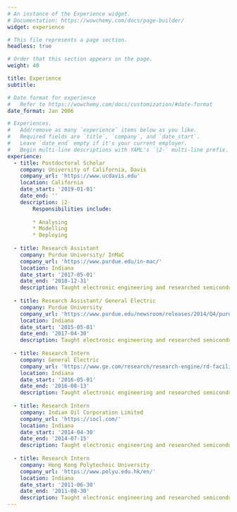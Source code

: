 ```yaml
---
# An instance of the Experience widget.
# Documentation: https://wowchemy.com/docs/page-builder/
widget: experience

# This file represents a page section.
headless: true

# Order that this section appears on the page.
weight: 40

title: Experience
subtitle:

# Date format for experience
#   Refer to https://wowchemy.com/docs/customization/#date-format
date_format: Jan 2006

# Experiences.
#   Add/remove as many `experience` items below as you like.
#   Required fields are `title`, `company`, and `date_start`.
#   Leave `date_end` empty if it's your current employer.
#   Begin multi-line descriptions with YAML's `|2-` multi-line prefix.
experience:
  - title: Postdoctoral Scholar
    company: University of California, Davis
    company_url: 'https://www.ucdavis.edu'
    location: California
    date_start: '2019-01-01'
    date_end: ''
    description: |2-
        Responsibilities include:
        
        * Analysing
        * Modelling
        * Deploying
        
  - title: Research Assistant
    company: Purdue University/ InMaC
    company_url: 'https://www.purdue.edu/in-mac/'
    location: Indiana
    date_start: '2017-05-01'
    date_end: '2018-12-31'
    description: Taught electronic engineering and researched semiconductor physics.
        
  - title: Research Assistant/ General Electric
    company: Purdue University
    company_url: 'https://www.purdue.edu/newsroom/releases/2014/Q4/purdue,-ge-to-collaborate-on-advanced-manufacturing-to-enable-faster,-efficient-brilliant-factories.html'
    location: Indiana
    date_start: '2015-05-01'
    date_end: '2017-04-30'
    description: Taught electronic engineering and researched semiconductor physics.
        
  - title: Research Intern
    company: General Electric
    company_url: 'https://www.ge.com/research/research-engine/rd-facilities/niskayuna'
    location: Indiana
    date_start: '2016-05-01'
    date_end: '2016-08-13'
    description: Taught electronic engineering and researched semiconductor physics.
        
  - title: Research Intern
    company: Indian Oil Corporation Limited
    company_url: 'https://iocl.com/'
    location: Indiana
    date_start: '2014-04-30'
    date_end: '2014-07-15'
    description: Taught electronic engineering and researched semiconductor physics.
        
  - title: Research Intern
    company: Hong Kong Polytechnic University
    company_url: 'https://www.polyu.edu.hk/en/'
    location: Indiana
    date_start: '2011-06-30'
    date_end: '2011-08-30'
    description: Taught electronic engineering and researched semiconductor physics.
---
```

